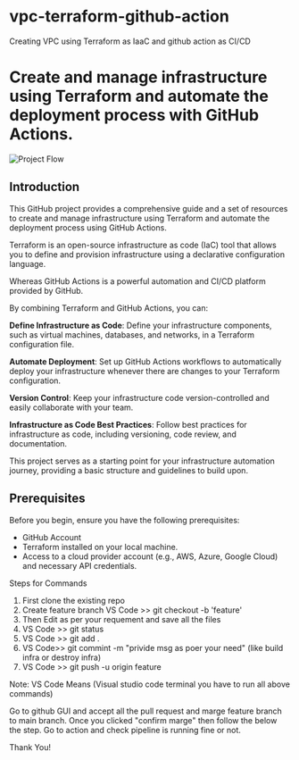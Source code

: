 # vpc-terraform-github-action
Creating VPC using Terraform as IaaC and github action as CI/CD

# Create and manage infrastructure using Terraform and automate the deployment process with GitHub Actions.

![Project Flow](https://github.com/gauri17-pro/vpc-terraform-github-actions/assets/60473255/0e09102c-2949-4576-be43-39900a2c1a95)
 
 ## Introduction 
 This GitHub project provides a comprehensive guide and a set of resources to create and manage infrastructure using Terraform and automate the deployment process using GitHub Actions. 
 
 Terraform is an open-source infrastructure as code (IaC) tool that allows you to define and provision infrastructure using a declarative configuration language. 
 
 Whereas GitHub Actions is a powerful automation and CI/CD platform provided by GitHub.

 
By combining Terraform and GitHub Actions, you can:

**Define Infrastructure as Code**: Define your infrastructure components, such as virtual machines, databases, and networks, in a Terraform configuration file.

**Automate Deployment**: Set up GitHub Actions workflows to automatically deploy your infrastructure whenever there are changes to your Terraform configuration.

**Version Control**: Keep your infrastructure code version-controlled and easily collaborate with your team.

**Infrastructure as Code Best Practices**: Follow best practices for infrastructure as code, including versioning, code review, and documentation.

This project serves as a starting point for your infrastructure automation journey, providing a basic structure and guidelines to build upon.

## Prerequisites
Before you begin, ensure you have the following prerequisites:

* GitHub Account
* Terraform installed on your local machine.
* Access to a cloud provider account (e.g., AWS, Azure, Google Cloud) and necessary API credentials.

Steps for Commands
1) First clone the existing repo
2) Create feature branch VS Code >> git checkout -b 'feature'
3) Then Edit as per your requement and save all the files
4) VS Code >> git status
5) VS Code >> git add .
6) VS Code>> git commint -m "privide msg as poer your need" (like build infra or destroy infra)
7) VS Code >> git push -u origin feature

Note: VS Code Means (Visual studio code terminal you have to run all above commands)

Go to github GUI and accept all the pull request and marge feature branch to main branch. Once you clicked "confirm marge" then follow the below the step. 
Go to action and check pipeline is running fine or not.


Thank You!
